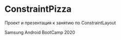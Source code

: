 # ConstraintPizza

Проект и презентация к занятию по ConstraintLayout

Samsung Android BootCamp 2020
